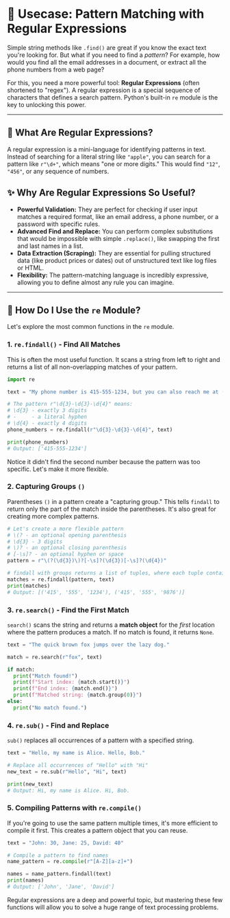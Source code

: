 # 🧐 Usecase: Pattern Matching with Regular Expressions

Simple string methods like `.find()` are great if you know the exact text you're looking for. But what if you need to find a *pattern*? For example, how would you find all the email addresses in a document, or extract all the phone numbers from a web page?

For this, you need a more powerful tool: **Regular Expressions** (often shortened to "regex"). A regular expression is a special sequence of characters that defines a search pattern. Python's built-in `re` module is the key to unlocking this power.

---

## 🤔 What Are Regular Expressions?

A regular expression is a mini-language for identifying patterns in text. Instead of searching for a literal string like `"apple"`, you can search for a pattern like `r"\d+"`, which means "one or more digits." This would find `"12"`, `"456"`, or any sequence of numbers.

## ✨ Why Are Regular Expressions So Useful?

*   **Powerful Validation:** They are perfect for checking if user input matches a required format, like an email address, a phone number, or a password with specific rules.
*   **Advanced Find and Replace:** You can perform complex substitutions that would be impossible with simple `.replace()`, like swapping the first and last names in a list.
*   **Data Extraction (Scraping):** They are essential for pulling structured data (like product prices or dates) out of unstructured text like log files or HTML.
*   **Flexibility:** The pattern-matching language is incredibly expressive, allowing you to define almost any rule you can imagine.

---

## 🚀 How Do I Use the `re` Module?

Let's explore the most common functions in the `re` module.

### 1. `re.findall()` - Find All Matches

This is often the most useful function. It scans a string from left to right and returns a list of all non-overlapping matches of your pattern.

```python
import re

text = "My phone number is 415-555-1234, but you can also reach me at (415) 555-9876."

# The pattern r"\d{3}-\d{3}-\d{4}" means:
# \d{3} - exactly 3 digits
# -     - a literal hyphen
# \d{4} - exactly 4 digits
phone_numbers = re.findall(r"\d{3}-\d{3}-\d{4}", text)

print(phone_numbers)
# Output: ['415-555-1234']
```
Notice it didn't find the second number because the pattern was too specific. Let's make it more flexible.

### 2. Capturing Groups `()`

Parentheses `()` in a pattern create a "capturing group." This tells `findall` to return only the part of the match inside the parentheses. It's also great for creating more complex patterns.

```python
# Let's create a more flexible pattern
# \(? - an optional opening parenthesis
# \d{3} - 3 digits
# \)? - an optional closing parenthesis
# [-\s]? - an optional hyphen or space
pattern = r"\(?(\d{3})\)?[-\s]?(\d{3})[-\s]?(\d{4})"

# findall with groups returns a list of tuples, where each tuple contains the captured groups
matches = re.findall(pattern, text)
print(matches)
# Output: [('415', '555', '1234'), ('415', '555', '9876')]
```

### 3. `re.search()` - Find the First Match

`search()` scans the string and returns a **match object** for the *first* location where the pattern produces a match. If no match is found, it returns `None`.

```python
text = "The quick brown fox jumps over the lazy dog."

match = re.search(r"fox", text)

if match:
  print("Match found!")
  print(f"Start index: {match.start()}")
  print(f"End index: {match.end()}")
  print(f"Matched string: {match.group(0)}")
else:
  print("No match found.")
```

### 4. `re.sub()` - Find and Replace

`sub()` replaces all occurrences of a pattern with a specified string.

```python
text = "Hello, my name is Alice. Hello, Bob."

# Replace all occurrences of "Hello" with "Hi"
new_text = re.sub(r"Hello", "Hi", text)

print(new_text)
# Output: Hi, my name is Alice. Hi, Bob.
```

### 5. Compiling Patterns with `re.compile()`

If you're going to use the same pattern multiple times, it's more efficient to compile it first. This creates a pattern object that you can reuse.

```python
text = "John: 30, Jane: 25, David: 40"

# Compile a pattern to find names
name_pattern = re.compile(r"[A-Z][a-z]+")

names = name_pattern.findall(text)
print(names)
# Output: ['John', 'Jane', 'David']
```
Regular expressions are a deep and powerful topic, but mastering these few functions will allow you to solve a huge range of text processing problems.
